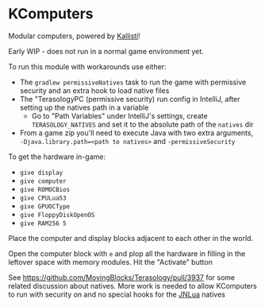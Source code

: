 KComputers
=================

Modular computers, powered by [Kallisti](https://github.com/Terasology/Kallisti)!

Early WIP - does not run in a normal game environment yet.

To run this module with workarounds use either:

* The `gradlew permissiveNatives` task to run the game with permissive security and an extra hook to load native files
* The "TerasologyPC (permissive security) run config in IntelliJ, after setting up the natives path in a variable
  * Go to "Path Variables" under IntelliJ's settings, create `TERASOLOGY_NATIVES` and set it to the absolute path of the `natives` dir
* From a game zip you'll need to execute Java with two extra arguments, `-Djava.library.path=<path to natives>` and `-permissiveSecurity` 
  
To get the hardware in-game:

* `give display`
* `give computer`
* `give ROMOCBios`
* `give CPULua53`
* `give GPUOCType`
* `give FloppyDiskOpenOS`
* `give RAM256 5`

Place the computer and display blocks adjacent to each other in the world.

Open the computer block with `e` and plop all the hardware in filling in the leftover space with memory modules. Hit the "Activate" button

See https://github.com/MovingBlocks/Terasology/pull/3937 for some related discussion about natives. More work is needed to allow KComputers to run with security on and no special hooks for the [JNLua](https://github.com/MovingBlocks/JNlua) natives
